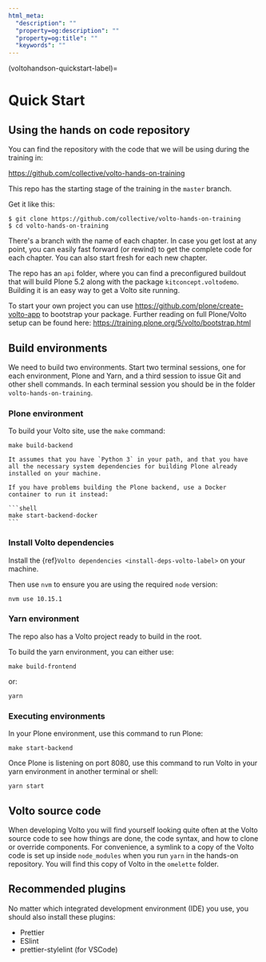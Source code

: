 ```yaml
---
html_meta:
  "description": ""
  "property=og:description": ""
  "property=og:title": ""
  "keywords": ""
---
```


(voltohandson-quickstart-label)=

# Quick Start

## Using the hands on code repository

You can find the repository with the code that we will be using during the training in:

<https://github.com/collective/volto-hands-on-training>

This repo has the starting stage of the training in the `master` branch.

Get it like this:

```
$ git clone https://github.com/collective/volto-hands-on-training
$ cd volto-hands-on-training
```

There's a branch with the name of each chapter.
In case you get lost at any point, you can easily fast forward (or rewind) to get the complete code for each chapter.
You can also start fresh for each new chapter.

The repo has an `api` folder, where you can find a preconfigured buildout that will build Plone 5.2 along with the package `kitconcept.voltodemo`.
Building it is an easy way to get a Volto site running.

To start your own project you can use <https://github.com/plone/create-volto-app> to bootstrap your package. Further reading on full Plone/Volto setup can be found here: <https://training.plone.org/5/volto/bootstrap.html>

## Build environments

We need to build two environments.
Start two terminal sessions, one for each environment, Plone and Yarn, and a third session to issue Git and other shell commands.
In each terminal session you should be in the folder `volto-hands-on-training`.

### Plone environment

To build your Volto site, use the `make` command:

```shell
make build-backend
```

```{note}
It assumes that you have `Python 3` in your path, and that you have all the necessary system dependencies for building Plone already installed on your machine.
```

````{note}
If you have problems building the Plone backend, use a Docker container to run it instead:

```shell
make start-backend-docker
```
````

### Install Volto dependencies

Install the {ref}`Volto dependencies <install-deps-volto-label>` on your machine.

Then use `nvm` to ensure you are using the required `node` version:

```shell
nvm use 10.15.1
```

### Yarn environment

The repo also has a Volto project ready to build in the root.

To build the yarn environment, you can either use:

```shell
make build-frontend
```

or:

```shell
yarn
```

### Executing environments

In your Plone environment, use this command to run Plone:

```shell
make start-backend
```

Once Plone is listening on port 8080, use this command to run Volto in your yarn environment in another terminal or shell:

```shell
yarn start
```

## Volto source code

When developing Volto you will find yourself looking quite often at the Volto source code to see how things are done, the code syntax, and how to clone or override components.
For convenience, a symlink to a copy of the Volto code is set up inside `node_modules` when you run `yarn` in the hands-on repository.
You will find this copy of Volto in the `omelette` folder.

## Recommended plugins

No matter which integrated development environment (IDE) you use, you should also install these plugins:

- Prettier
- ESlint
- prettier-stylelint (for VSCode)
